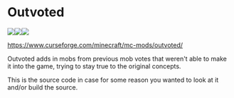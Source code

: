 # Outvoted
[![](https://img.shields.io/badge/FOR%20MINECRAFT-1.17%20FABRIC-de6a3b?style=for-the-badge&logo=curseforge)](https://www.curseforge.com/minecraft/mc-mods/outvoted)[![](https://img.shields.io/discord/776261853932158977?label=Discord&logo=discord&style=for-the-badge)](https://discord.com/invite/FeBUNVtjmb)[![](https://img.shields.io/github/workflow/status/How-Bout-No/Outvoted/Java%20CI%20with%20Gradle?style=for-the-badge)](https://github.com/How-Bout-No/Outvoted/actions?query=workflow%3A%22Java+CI+with+Gradle%22)

https://www.curseforge.com/minecraft/mc-mods/outvoted/

Outvoted adds in mobs from previous mob votes that weren't able to make it into the game, trying to stay true to the original concepts.


This is the source code in case for some reason you wanted to look at it and/or build the source.
